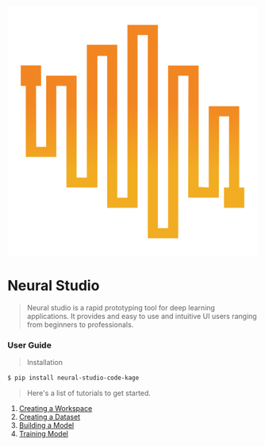 ![](./data/logo.png)

# Neural Studio

> Neural studio is a rapid prototyping tool for deep learning applications. It provides and easy to use and intuitive UI users ranging from beginners to professionals. 

### User Guide

> Installation

```bash
$ pip install neural-studio-code-kage
```

> Here's a list of tutorials to get started.

1. [Creating a Workspace](https://youtu.be/-odE7gza9cw)
2. [Creating a Dataset](https://youtu.be/qWpXz_BeDE0)
3. [Building a Model](https://youtu.be/YRT34hsqIXg)
4. [Training Model](https://youtu.be/kb3VNgJUK0s)